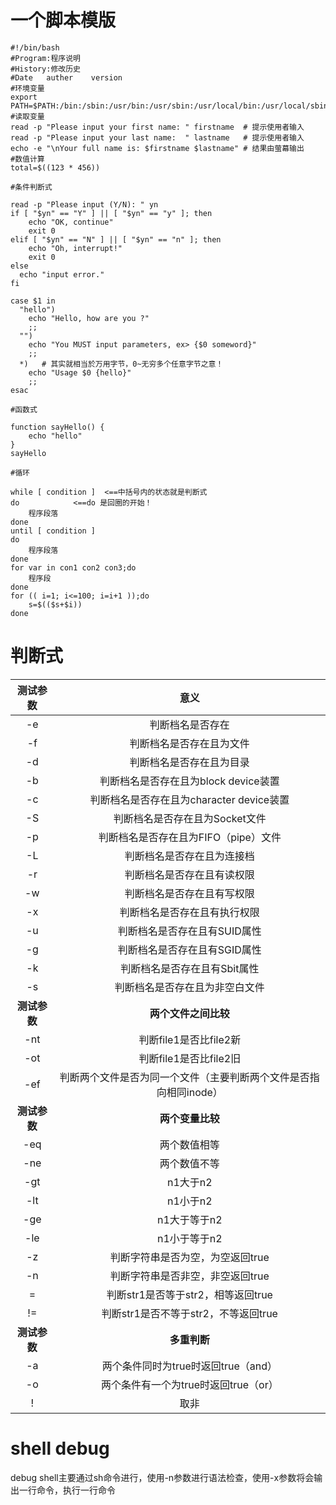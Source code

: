 # 一个脚本模版 #
```
#!/bin/bash
#Program:程序说明
#History:修改历史
#Date   auther    version
#环境变量
export PATH=$PATH:/bin:/sbin:/usr/bin:/usr/sbin:/usr/local/bin:/usr/local/sbin:~/bin
#读取变量
read -p "Please input your first name: " firstname  # 提示使用者输入
read -p "Please input your last name:  " lastname   # 提示使用者输入
echo -e "\nYour full name is: $firstname $lastname" # 结果由萤幕输出
#数值计算
total=$((123 * 456))

#条件判断式

read -p "Please input (Y/N): " yn
if [ "$yn" == "Y" ] || [ "$yn" == "y" ]; then
	echo "OK, continue"
	exit 0
elif [ "$yn" == "N" ] || [ "$yn" == "n" ]; then
	echo "Oh, interrupt!"
	exit 0
else
  echo "input error."
fi

case $1 in
  "hello")
	echo "Hello, how are you ?"
	;;
  "")
	echo "You MUST input parameters, ex> {$0 someword}"
	;;
  *)   # 其实就相当於万用字节，0~无穷多个任意字节之意！
	echo "Usage $0 {hello}"
	;;
esac

#函数式

function sayHello() {
	echo "hello"
}
sayHello

#循环

while [ condition ]  <==中括号内的状态就是判断式
do            <==do 是回圈的开始！
	程序段落
done
until [ condition ]
do
	程序段落
done
for var in con1 con2 con3;do
	程序段
done
for (( i=1; i<=100; i=i+1 ));do
	s=$(($s+$i))
done
```
# 判断式 #

|测试参数|意义|
|:-:|:-:|
|-e|判断档名是否存在|
|-f|判断档名是否存在且为文件|
|-d|判断档名是否存在且为目录|
|-b|判断档名是否存在且为block device装置|
|-c|判断档名是否存在且为character device装置|
|-S|判断档名是否存在且为Socket文件|
|-p|判断档名是否存在且为FIFO（pipe）文件|
|-L|判断档名是否存在且为连接档|
|-r|判断档名是否存在且有读权限|
|-w|判断档名是否存在且有写权限|
|-x|判断档名是否存在且有执行权限|
|-u|判断档名是否存在且有SUID属性|
|-g|判断档名是否存在且有SGID属性|
|-k|判断档名是否存在且有Sbit属性|
|-s|判断档名是否存在且为非空白文件|
|**测试参数**|**两个文件之间比较**|
|-nt|判断file1是否比file2新|
|-ot|判断file1是否比file2旧|
|-ef|判断两个文件是否为同一个文件（主要判断两个文件是否指向相同inode）|
|**测试参数**|**两个变量比较**|
|-eq|两个数值相等|
|-ne|两个数值不等|
|-gt|n1大于n2|
|-lt|n1小于n2|
|-ge|n1大于等于n2|
|-le|n1小于等于n2|
|-z|判断字符串是否为空，为空返回true|
|-n|判断字符串是否非空，非空返回true|
|=|判断str1是否等于str2，相等返回true|
|!=|判断str1是否不等于str2，不等返回true|
|**测试参数**|**多重判断**|
|-a|两个条件同时为true时返回true（and）|
|-o|两个条件有一个为true时返回true（or）|
|!|取非|

# shell debug #
debug shell主要通过sh命令进行，使用-n参数进行语法检查，使用-x参数将会输出一行命令，执行一行命令
